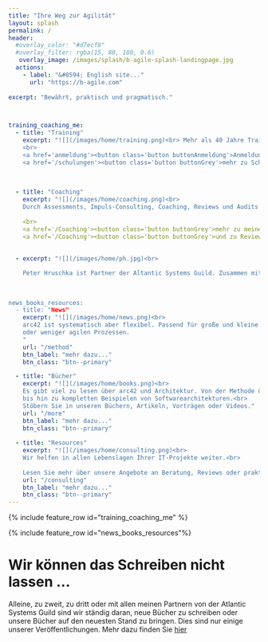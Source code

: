 ```yaml
---
title: "Ihre Weg zur Agilität"
layout: splash
permalink: /
header: 
  #overlay_color: "#d7ecf8"
  #overlay_filter: rgba(15, 80, 180, 0.6)
   overlay_image: /images/splash/b-agile-splash-landingpage.jpg
  actions:  
    - label: "&#8594; English site..."
      url: "https://b-agile.com"
   
excerpt: "Bewährt, praktisch und pragmatisch."



training_coaching_me:
  - title: "Training"
    excerpt: "![](/images/home/training.png)<br> Mehr als 40 Jahre Trainingserfahrung für Software-Entwicklungsmethoden möchte ich gerne an Sie weitergeben. Als akkreditierter Partner von **IREB** und **iSAQB** bilde ich Sie nicht nur in allen Themen rund um Agilität aus, sondern auch in klassischem Requirements Engineering und Software-Architekturen.
    <br>
    <a href='anmeldung'><button class='button buttonAnmeldung'>Anmeldung</button></a>
    <a href='/schulungen'><button class='button buttonGrey'>mehr zu Schulungen</button></a>"
    
    
    
  - title: "Coaching"
    excerpt: "![](/images/home/coaching.png)<br>
    Durch Assessments, Impuls-Consulting, Coaching, Reviews und Audits mache ich Ihr Team im Projekt fit. Oftmals ist "Training on the Job" (Lernen anhand der eigenen Aufgabenstellung) der effektivste Weg zu besseren Entwicklungsprozessen.
    
    <br>
	<a href='/Coaching'><button class='button buttonGrey'>mehr zu meinen Beratungsangeboten</button></a>"
	<a href='/Coaching'><button class='button buttonGrey'>und zu Reviews und Audits</button></a>"
    
    
  - excerpt: "![](/images/home/ph.jpg)<br>

    Peter Hruschka ist Partner der Altantic Systems Guild. Zusammen mit Tom DeMarco, Tim Lister, Steve McMenamin, Suzanne und James Robertson arbeitet er seit vielen Jahren daran, System- und Software-Entwicklung transparenter, effektiver, pragmatischer und dadurch erfolgreicher zu gestalten.
    
    
    
news_books_resources: 
  - title: "News"
    excerpt: "![](/images/home/news.png)<br>
    arc42 ist systematisch aber flexibel. Passend für große und kleine Teams in iterativen 
    oder weniger agilen Prozessen.
    "
    url: "/method"
    btn_label: "mehr dazu..."
    btn_class: "btn--primary"  

  - title: "Bücher"
    excerpt: "![](/images/home/books.png)<br>
    Es gibt viel zu lesen über arc42 und Architektur. Von der Methode über _good practices_
    bis hin zu kompletten Beispielen von Softwarearchitekturen.<br>
    Stöbern Sie in unseren Büchern, Artikeln, Vorträgen oder Videos."
    url: "/more"
    btn_label: "mehr dazu..."
    btn_class: "btn--primary"
  
  - title: "Resources"
    excerpt: "![](/images/home/consulting.png)<br>
    Wir helfen in allen Lebenslagen Ihrer IT-Projekte weiter.<br>
    
    Lesen Sie mehr über unsere Angebote an Beratung, Reviews oder praktische Unterstützung für Ihre Projekte."
    url: "/consulting"
    btn_label: "mehr dazu..."
    btn_class: "btn--primary"
---
```


{% include feature_row id="training_coaching_me" %}

{% include feature_row id="news_books_resources"%}

# Wir können das Schreiben nicht lassen ... 
Alleine, zu zweit, zu dritt oder mit allen meinen Partnern von der Atlantic Systems Guild sind wir ständig daran, neue Bücher zu schreiben oder unsere Bücher auf den neuesten Stand zu bringen. Dies sind nur einige unserer Veröffentlichungen. Mehr dazu finden Sie [hier](/books)


